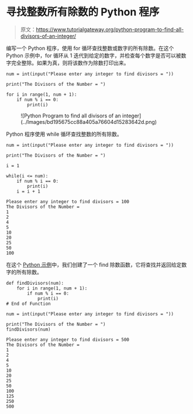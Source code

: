 # 寻找整数所有除数的 Python 程序

> 原文：<https://www.tutorialgateway.org/python-program-to-find-all-divisors-of-an-integer/>

编写一个 Python 程序，使用 for 循环查找整数或数字的所有除数。在这个 Python 示例中，for 循环从 1 迭代到给定的数字，并检查每个数字是否可以被数字完全整除。如果为真，则将该数作为除数打印出来。

```
num = int(input("Please enter any integer to find divisors = "))

print("The Divisors of the Number = ")

for i in range(1, num + 1):
    if num % i == 0:
        print(i)
```

<figure class="wp-block-image size-large">![Python Program to find all divisors of an integer](../Images/bd195675cc88a405a76604d15283642d.png)</figure>

Python 程序使用 while 循环查找整数的所有除数。

```
num = int(input("Please enter any integer to find divisors = "))

print("The Divisors of the Number = ")

i = 1

while(i <= num):
    if num % i == 0:
        print(i)
    i = i + 1
```

```
Please enter any integer to find divisors = 100
The Divisors of the Number = 
1
2
4
5
10
20
25
50
100
```

在这个 [Python 示例](https://www.tutorialgateway.org/python-programming-examples/)中，我们创建了一个 find 除数函数，它将查找并返回给定数字的所有除数。

```
def findDivisors(num):
    for i in range(1, num + 1):
        if num % i == 0:
            print(i)
# End of Function

num = int(input("Please enter any integer to find divisors = "))

print("The Divisors of the Number = ")
findDivisors(num)
```

```
Please enter any integer to find divisors = 500
The Divisors of the Number = 
1
2
4
5
10
20
25
50
100
125
250
500
```